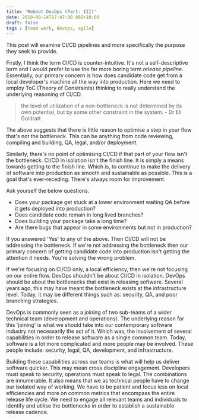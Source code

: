 ```yaml
---
title: 'Reboot DevOps (Part: III)'
date: 2018-08-14T17:47:00.002+10:00
draft: false
tags : [team work, devops, agile]
---
```


This post will examine CI/CD pipelines and more specifically the purpose they seek to provide.  

Firstly, I think the term CI/CD is counter-intuitive. It's not a self-descriptive term and I would prefer to use the far more boring term _release pipeline_. Essentially, our primary concern is how does candidate code get from a local developer's machine all the way into production. Here we need to employ ToC (Theory of Constraints) thinking to really understand the underlying reasoning of CI/CD.

> the level of utilization of a non-bottleneck is not determined by its own potential, but by some other constraint in the system. - Dr Eli Goldratt

The above suggests that there is little reason to optimise a step in your flow that's not the bottleneck. This can be anything from code reviewing, compiling and building, QA, legal, and/or deployment.

Similarly, there's no point of optimising CI/CD if that part of your flow isn't the bottleneck. CI/CD in isolation isn't the finish line. It is simply a means towards getting to the finish line. Which is, to continue to make the delivery of software into production as smooth and sustainable as possible. This is a goal that's ever-receding. There's always room for improvement. 

Ask yourself the below questions.  

- Does your package get stuck at a lower environment waiting QA before it gets deployed into production?
- Does candidate code remain in long lived branches?
- Does building your package take a long time?
- Are there bugs that appear in some environments but not in production?

If you answered 'Yes' to any of the above. Then CI/CD will not be addressing the bottleneck. If we're not addressing the bottleneck then our primary concern of getting candidate code into production isn't getting the attention it needs. You're solving the wrong problem. 

If we're focusing on CI/CD only, a local efficiency, then we're not focusing on our entire flow. DevOps shouldn't be about CI/CD in isolation. DevOps should be about the bottlenecks that exist in releasing software. Several years ago, this may have meant the bottleneck exists at the infrastructure level. Today, it may be different things such as: security, QA, and poor branching strategies.  

DevOps is commonly seen as a joining of two sub-teams of a wider technical team (development and operations). The underlying reason for this 'joining' is what we should take into our contemporary software industry not necessarily the act of it. Which was, the involvement of several capabilities in order to release software as a single common team. Today, software is a lot more complicated and more people may be involved. These people include: security, legal, QA, development, and infrastructure.

Building these capabilities across our teams is what will help us deliver software quicker. This may mean cross discipline engagement. Developers must speak to security, operations must speak to legal. The combinations are innumerable. It also means that we as technical people have to change our isolated way of working. We have to be patient and focus less on local efficiencies and more on common metrics that encompass the entire release life cycle. We need to engage all relevant teams and individuals to identify and utilise the bottlenecks in order to establish a sustainable release cadence.